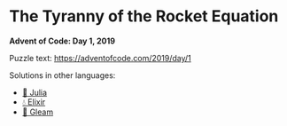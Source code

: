 # The Tyranny of the Rocket Equation

**Advent of Code: Day 1, 2019**

Puzzle text: <https://adventofcode.com/2019/day/1>

Solutions in other languages:

- [🍡 Julia](../../../julia/2019/01_the_tyranny_of_the_rocket_equation/README.md)
- [💧 Elixir](../../../elixir/lib/2019/01_the_tyranny_of_the_rocket_equation/README.md)
- [🌠 Gleam](../../../gleam/aoc/src/aoc_2019/README_day_1.md)
